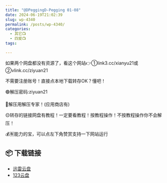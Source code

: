 ```yaml
---
title: "@DPeggingD-Pegging 01-08"
date: 2024-06-19T21:02:39
slug: wp-4340
permalink: /posts/wp-4340/
categories:
  - 其它📺
  - 四爱📺
tags:

---
```


如果两个网盘都没有资源了，看这个网站👉①link3.cc/xianyu21或②vlink.cc/ziyuan21

不需要注册账号！直接点本地下载转存OK？懂吧！

🟢解压密码:ziyuan21

🔵解压用解压专家！(应用商店有)

🟡转存的链接网盘有教程！一定要看教程！按教程操作！不按教程操作你不会解压！

💰🈶能力的宝，可以点左下角赞赏支持一下网站运行

## 📦 下载链接
- [迅雷云盘](https://blziyuan21.com/pay-download/4340?key=5bc596651b&down_id=0)
- [123云盘](https://blziyuan21.com/pay-download/4340?key=5bc596651b&down_id=1)

